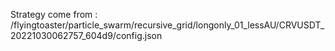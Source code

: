 Strategy come from : /flyingtoaster/particle_swarm/recursive_grid/longonly_01_lessAU/CRVUSDT_20221030062757_604d9/config.json